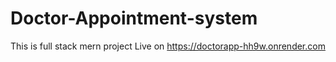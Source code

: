 # Doctor-Appointment-system
This is full stack mern project
Live on https://doctorapp-hh9w.onrender.com
